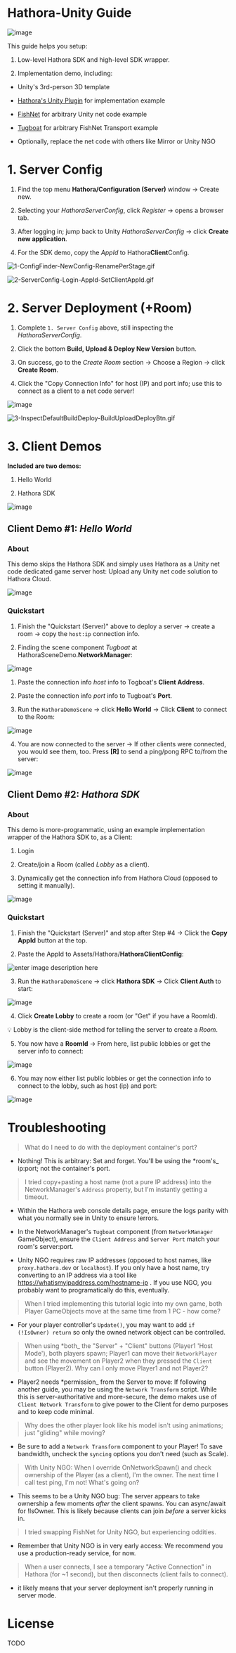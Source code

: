 # Hathora-Unity Guide

![image](https://assetstorev1-prd-cdn.unity3d.com/key-image/44946285-5088-4f57-b51b-a996184da940.webp)

This guide helps you setup:

1. Low-level Hathora SDK and high-level SDK wrapper.

2. Implementation demo, including:

* Unity's 3rd-person 3D template

* [Hathora's Unity Plugin](https://assetstore.unity.com/packages/slug/256651) for implementation example

* [FishNet](https://github.com/FirstGearGames/FishNet) for arbitrary Unity net code example

* [Tugboat](https://fish-networking.gitbook.io/docs/manual/components/transports/tugboat) for arbitrary FishNet Transport example

* Optionally, replace the net code with others like Mirror or Unity NGO

# 1. Server Config

1. Find the top menu **Hathora/Configuration (Server)** window -> Create new.

2. Selecting your *HathoraServerConfig*, click *Register* -> opens a browser tab.

3. After logging in; jump back to Unity *HathoraServerConfig* -> click **Create new application**.

4. For the SDK demo, copy the *AppId* to Hathora**Client**Config.

![1-ConfigFinder-NewConfig-RenamePerStage.gif](src/Assets/Hathora/Core/Sprites/Help/1-ConfigFinder-NewConfig-RenamePerStage.gif)

![2-ServerConfig-Login-AppId-SetClientAppId.gif](src/Assets/Hathora/Core/Sprites/Help/2-ServerConfig-Login-AppId-SetClientAppId.gif)  

# 2. Server Deployment (+Room)

1. Complete `1. Server Config` above, still inspecting the *HathoraServerConfig*.

2. Click the bottom **Build, Upload & Deploy New Version** button.

3. On success, go to the *Create Room* section -> Choose a Region -> click **Create Room**.

4. Click the "Copy Connection Info" for host (IP) and port info; use this to connect as a client to a net code server!

![image](https://i.imgur.com/dwXw4bx.png)

![3-InspectDefaultBuildDeploy-BuildUploadDeployBtn.gif](src/Assets/Hathora/Core/Sprites/Help/3-InspectDefaultBuildDeploy-BuildUploadDeployBtn.gif)

# 3. Client Demos

**Included are two demos:**

1. Hello World

2. Hathora SDK

![image](https://i.imgur.com/iuxQ7Sg.png)

## Client Demo #1: *Hello World*

### About

This demo skips the Hathora SDK and simply uses Hathora as a Unity net code dedicated game server host: Upload any Unity net code solution to Hathora Cloud.

![image](https://i.imgur.com/oT1vQtQ.png)

### Quickstart

1. Finish the "Quickstart (Server)" above to deploy a server -> create a room -> copy the `host:ip` connection info.

2. Finding the scene component *Tugboat* at HathoraSceneDemo.**NetworkManager**:

![image](https://camo.githubusercontent.com/52693cc7bbaec2ea16acf6331451af806be06fa78cdd8f892b54089cec700666/68747470733a2f2f692e696d6775722e636f6d2f6661576d67634f2e706e67)

1. Paste the connection info *host* info to Togboat's **Client Address**.

2. Paste the connection info *port* info to Tugboat's **Port**.

3. Run the `HathoraDemoScene` -> click **Hello World** -> Click **Client** to connect to the Room:

![image](https://i.imgur.com/Jm06HvI.png)

4. You are now connected to the server -> If other clients were connected, you would see them, too. Press **[R]** to send a ping/pong RPC to/from the server:

![image](https://i.imgur.com/CMLDJnY.png)

## Client Demo #2: *Hathora SDK*

### About

This demo is more-programmatic, using an example implementation wrapper of the Hathora SDK to, as a Client:

1. Login

2. Create/join a Room (called *Lobby* as a client).

3. Dynamically get the connection info from Hathora Cloud (opposed to setting it manually).

![image](https://i.imgur.com/NRPaXC2.png)

### Quickstart

1. Finish the "Quickstart (Server)" and stop after Step #4 -> Click the **Copy AppId** button at the top.

2. Paste the AppId to Assets/Hathora/**HathoraClientConfig**:

![enter image description here](https://i.imgur.com/fhuv7VM.png)

3. Run the `HathoraDemoScene` -> click **Hathora SDK** -> Click **Client Auth** to start:

![image](https://i.imgur.com/PcNUHMq.png)

4. Click **Create Lobby** to create a room (or "Get" if you have a RoomId).

💡 Lobby is the client-side method for telling the server to create a *Room*.

5. You now have a **RoomId** -> From here, list public lobbies or get the server info to connect:

![image](https://i.imgur.com/H1g8djV.png)

6. You may now either list public lobbies or get the connection info to connect to the lobby, such as host (ip) and port:

![image](https://i.imgur.com/tV7EzBn.png)

# Troubleshooting

> What do I need to do with the deployment container's port?

* Nothing! This is arbitrary: Set and forget. You'll be using the *room's_ ip:port; not the container's port.

> I tried copy+pasting a host name (not a pure IP address) into the NetworkManager's `Address` property, but I'm instantly getting a timeout.

* Within the Hathora web console details page, ensure the logs parity with what you normally see in Unity to ensure !errors.

* In the NetworkManager's `Tugboat` component (from `NetworkManager` GameObject), ensure the `Client Address` and `Server Port` match your room's server:port.

* Unity NGO requires raw IP addresses (opposed to host names, like `proxy.hathora.dev` or `localhost`). If you only have a host name, try converting to an IP address via a tool like <https://whatismyipaddress.com/hostname-ip> . If you use NGO, you probably want to programatically do this, eventually.

> When I tried implementing this tutorial logic into my own game, both Player GameObjects move at the same time from 1 PC - how come?

* For your player controller's `Update()`, you may want to add `if (!IsOwner) return` so only the owned network object can be controlled.

> When using *both_ the "Server" + "Client" buttons (Player1 'Host Mode'), both players spawn; Player1 can move their `NetworkPlayer` and see the movement on Player2 when they pressed the `Client` button (Player2). Why can I only move Player1 and not Player2?

* Player2 needs *permission_ from the Server to move: If following another guide, you may be using the `Network Transform` script. While this is server-authoritative and more-secure, the demo makes use of `Client Network Transform` to give power to the Client for demo purposes and to keep code minimal.

> Why does the other player look like his model isn't using animations; just "gliding" while moving?

* Be sure to add a `Network Transform` component to your Player! To save bandwidth, uncheck the `syncing` options you don't need (such as Scale).

> With Unity NGO: When I override OnNetworkSpawn() and check ownership of the Player (as a client), I'm the owner. The next time I call test ping, I'm not! What's going on?

* This seems to be a Unity NGO bug: The server appears to take ownership a few moments *after* the client spawns. You can async/await for !IsOwner. This is likely because clients can join *before* a server kicks in.

> I tried swapping FishNet for Unity NGO, but experiencing oddities.

* Remember that Unity NGO is in very early access: We recommend you use a production-ready service, for now.

> When a user connects, I see a temporary "Active Connection" in Hathora (for ~1 second), but then disconnects (client fails to connect).  

* it likely means that your server deployment isn't properly running in server mode.
  
# License

TODO
